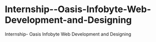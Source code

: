 # Internship--Oasis-Infobyte-Web-Development-and-Designing
Internship- Oasis Infobyte Web Development and Designing
